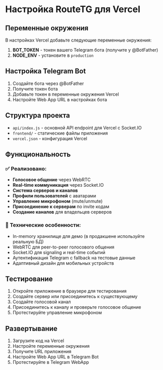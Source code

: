 # Настройка RouteTG для Vercel

## Переменные окружения

В настройках Vercel добавьте следующие переменные окружения:

1. **BOT_TOKEN** - токен вашего Telegram бота (получите у @BotFather)
2. **NODE_ENV** - установите в `production`

## Настройка Telegram Bot

1. Создайте бота через @BotFather
2. Получите токен бота
3. Добавьте токен в переменные окружения Vercel
4. Настройте Web App URL в настройках бота

## Структура проекта

- `api/index.js` - основной API endpoint для Vercel с Socket.IO
- `frontend/` - статические файлы приложения
- `vercel.json` - конфигурация Vercel

## Функциональность

### ✅ Реализовано:
- **Голосовое общение** через WebRTC
- **Real-time коммуникация** через Socket.IO
- **Система серверов и каналов**
- **Профили пользователей** с аватарами
- **Управление микрофоном** (mute/unmute)
- **Присоединение к серверам** по invite кодам
- **Создание каналов** для владельцев серверов

### 🔧 Технические особенности:
- In-memory хранилище для демо (в продакшене используйте реальную БД)
- WebRTC для peer-to-peer голосового общения
- Socket.IO для signaling и real-time событий
- Аутентификация Telegram с fallback на тестовые данные
- Адаптивный дизайн для мобильных устройств

## Тестирование

1. Откройте приложение в браузере для тестирования
2. Создайте сервер или присоединитесь к существующему
3. Создайте голосовой канал
4. Присоединитесь к каналу и проверьте голосовое общение
5. Протестируйте управление микрофоном

## Развертывание

1. Загрузите код на Vercel
2. Настройте переменные окружения
3. Получите URL приложения
4. Настройте Web App URL в Telegram Bot
5. Протестируйте в Telegram WebApp
